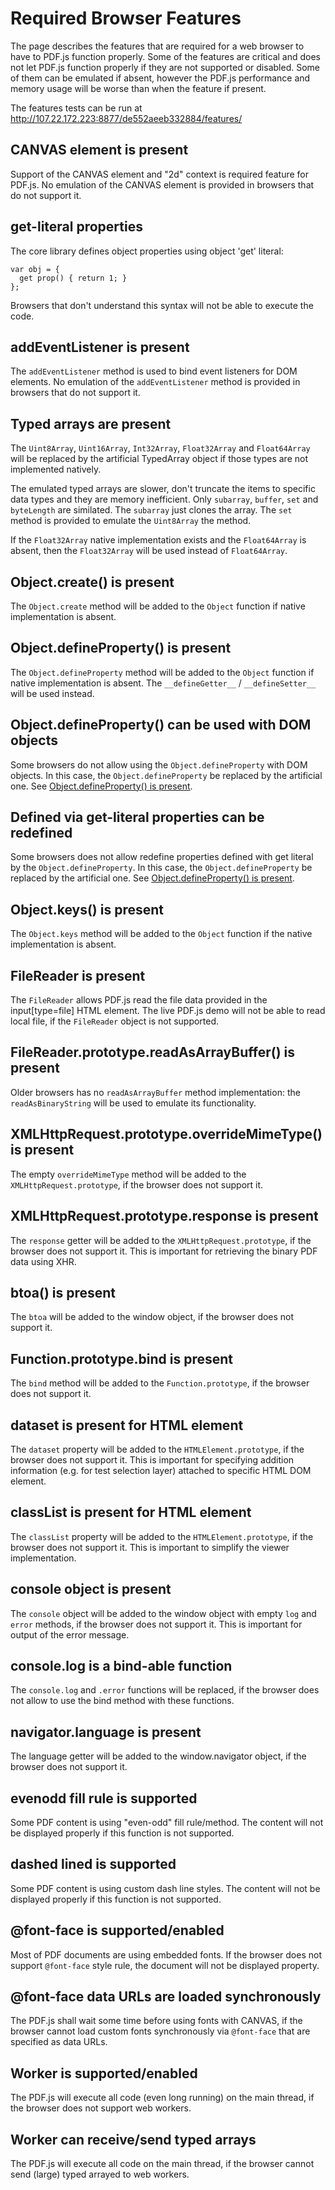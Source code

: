 # Required Browser Features

The page describes the features that are required for a web browser to have to PDF.js function properly. Some of the features are critical and does not let PDF.js function properly if they are not supported or disabled. Some of them can be emulated if absent, however the PDF.js performance and memory usage will be worse than when the feature if present.

The features tests can be run at http://107.22.172.223:8877/de552aeeb332884/features/

## <a id="canvas"></a>CANVAS element is present

Support of the CANVAS element and "2d" context is required feature for PDF.js.
No emulation of the CANVAS element is provided in browsers that do not support it.


## <a id="get-literal"></a>get-literal properties

The core library defines object properties using object 'get' literal:

```
var obj = {
  get prop() { return 1; }
};
```

Browsers that don't understand this syntax will not be able to execute the code.


## <a id="addEventListener"></a>addEventListener is present

The `addEventListener` method is used to bind event listeners for DOM elements.
No emulation of the `addEventListener` method is provided in browsers that do not support it.


## <a id="Uint8Array"></a><a id="Uint16Array"></a><a id="Int32Array"></a><a id="Float32Array"></a><a id="Float64Array"></a>Typed arrays are present

The `Uint8Array`, `Uint16Array`, `Int32Array`, `Float32Array` and `Float64Array` will be replaced
by the artificial TypedArray object if those types are not implemented natively.

The emulated typed arrays are slower, don't truncate the items to specific data types and they are memory inefficient. Only `subarray`, `buffer`, `set` and `byteLength` are similated. The `subarray` just clones the array. The `set` method is provided to emulate the `Uint8Array` the method.

If the `Float32Array` native implementation exists and the `Float64Array` is absent, then the `Float32Array` will be used instead of `Float64Array`.

## <a id="Object-create"></a>Object.create() is present

The `Object.create` method will be added to the `Object` function if native implementation is absent.


## <a id="Object-defineProperty"></a>Object.defineProperty() is present


The `Object.defineProperty` method will be added to the `Object` function if native implementation is absent. The `__defineGetter__` / `__defineSetter__` will be used instead.


## <a id="Object-defineProperty-DOM"></a>Object.defineProperty() can be used with DOM objects

Some browsers do not allow using the `Object.defineProperty` with DOM objects.
In this case, the `Object.defineProperty` be replaced by the artificial one. See [Object.defineProperty() is present](#Object-defineProperty).


## <a id="get-literal-redefine"></a>Defined via get-literal properties can be redefined

Some browsers does not allow redefine properties defined with get literal by the `Object.defineProperty`.
In this case, the `Object.defineProperty` be replaced by the artificial one. See [Object.defineProperty() is present](#Object-defineProperty).


## <a id="Object-keys"></a>Object.keys() is present

The `Object.keys` method will be added to the `Object` function if the native implementation is absent.


## <a id="FileReader"></a>FileReader is present

The `FileReader` allows PDF.js read the file data provided in the input[type=file] HTML element. The live PDF.js demo will not be able to read local file, if the `FileReader` object is not supported.


## <a id="FileReader-readAsArrayBuffer"></a>FileReader.prototype.readAsArrayBuffer() is present

Older browsers has no `readAsArrayBuffer` method implementation: the `readAsBinaryString` will be used to emulate its functionality.


## <a id="XMLHttpRequest-overrideMimeType"></a>XMLHttpRequest.prototype.overrideMimeType() is present

The empty `overrideMimeType` method will be added to the `XMLHttpRequest.prototype`, if the browser does not support it.


## <a id="XMLHttpRequest-response"></a>XMLHttpRequest.prototype.response is present

The `response` getter will be added to the `XMLHttpRequest.prototype`, if the browser does not support it.
This is important for retrieving the binary PDF data using XHR.


## <a id="bota"></a>btoa() is present

The `btoa` will be added to the window object, if the browser does not support it.


## <a id="Function-bind"></a>Function.prototype.bind is present

The `bind` method will be added to the `Function.prototype`, if the browser does not support it.


## <a id="dataset"></a>dataset is present for HTML element

The `dataset` property will be added to the `HTMLElement.prototype`, if the browser does not support it.
This is important for specifying addition information (e.g. for test selection layer)
attached to specific HTML DOM element.


## <a id="classList"></a>classList is present for HTML element

The `classList` property will be added to the `HTMLElement.prototype`, if the browser does not support it.
This is important to simplify the viewer implementation.


## <a id="console"></a>console object is present

The `console` object will be added to the window object with empty `log` and `error` methods,
if the browser does not support it. This is important for output of the error message.


## <a id="console-log-bind"></a>console.log is a bind-able function

The `console.log` and `.error` functions will be replaced, if the browser does not allow to use
the bind method with these functions.


## <a id="navigator-language"></a>navigator.language is present

The language getter will be added to the window.navigator object, if the browser does not support it.


## <a id="fillRule-evenodd"></a>evenodd fill rule is supported

Some PDF content is using "even-odd" fill rule/method. The content will not be displayed
properly if this function is not supported.

## <a id="dash-array"></a>dashed lined is supported

Some PDF content is using custom dash line styles. The content will not be displayed
properly if this function is not supported.


## <a id="font-face"></a>@font-face is supported/enabled

Most of PDF documents are using embedded fonts. If the browser does not support `@font-face`
style rule, the document will not be displayed property.


## <a id="font-face-sync"></a>@font-face data URLs are loaded synchronously

The PDF.js shall wait some time before using fonts with CANVAS,
if the browser cannot load custom fonts  synchronously via `@font-face` that are specified as data URLs.


## <a id="Worker"></a>Worker is supported/enabled

The PDF.js will execute all code (even long running) on the main thread,
if the browser does not support web workers. 

## <a id="Worker-Uint8Array"></a>Worker can receive/send typed arrays

The PDF.js will execute all code on the main thread,
if the browser cannot send (large) typed arrayed to web workers. 

